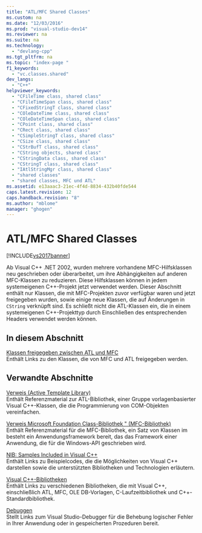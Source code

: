 ```yaml
---
title: "ATL/MFC Shared Classes"
ms.custom: na
ms.date: "12/03/2016"
ms.prod: "visual-studio-dev14"
ms.reviewer: na
ms.suite: na
ms.technology: 
  - "devlang-cpp"
ms.tgt_pltfrm: na
ms.topic: "index-page "
f1_keywords: 
  - "vc.classes.shared"
dev_langs: 
  - "C++"
helpviewer_keywords: 
  - "CFileTime class, shared class"
  - "CFileTimeSpan class, shared class"
  - "CFixedStringT class, shared class"
  - "COleDateTime class, shared class"
  - "COleDateTimeSpan class, shared class"
  - "CPoint class, shared class"
  - "CRect class, shared class"
  - "CSimpleStringT class, shared class"
  - "CSize class, shared class"
  - "CStrBufT class, shared class"
  - "CString objects, shared class"
  - "CStringData class, shared class"
  - "CStringT class, shared class"
  - "IAtlStringMgr class, shared class"
  - "shared classes"
  - "shared classes, MFC und ATL"
ms.assetid: e13aaac3-21ec-4f4d-8834-432b40fde544
caps.latest.revision: 12
caps.handback.revision: "8"
ms.author: "mblome"
manager: "ghogen"
---
```

# ATL/MFC Shared Classes
[!INCLUDE[vs2017banner](../assembler/inline/includes/vs2017banner.md)]

Ab Visual C\+\+ .NET 2002, wurden mehrere vorhandene MFC\-Hilfsklassen neu geschrieben oder überarbeitet, um ihre Abhängigkeiten auf anderen MFC\-Klassen zu reduzieren.  Diese Hilfsklassen können in jedem systemeigenen C\+\+\-Projekt jetzt verwendet werden.  Dieser Abschnitt enthält nur Klassen, die mit MFC\-Projekten zuvor verfügbar waren und jetzt freigegeben wurden, sowie einige neue Klassen, die auf Änderungen in `CString` verknüpft sind.  Es schließt nicht die ATL\-Klassen ein, die in einem systemeigenen C\+\+\-Projekttyp durch Einschließen des entsprechenden Headers verwendet werden können.  
  
## In diesem Abschnitt  
 [Klassen freigegeben zwischen ATL und MFC](../atl-mfc-shared/reference/classes-shared-by-mfc-and-atl.md)  
 Enthält Links zu den Klassen, die von MFC und ATL freigegeben werden.  
  
## Verwandte Abschnitte  
 [Verweis \(Active Template Library\)](../atl/atl-com-desktop-components.md)  
 Enthält Referenzmaterial zur ATL\-Bibliothek, einer Gruppe vorlagenbasierter Visual C\+\+\-Klassen, die die Programmierung von COM\-Objekten vereinfachen.  
  
 [Verweis Microsoft Foundation Class\-Bibliothek " \(MFC\-Bibliothek\)](../mfc/mfc-desktop-applications.md)  
 Enthält Referenzmaterial für die MFC\-Bibliothek, ein Satz von Klassen im besteht ein Anwendungsframework bereit, das das Framework einer Anwendung, die für die Windows\-API geschrieben wird.  
  
 [NIB: Samples Included in Visual C\+\+](assetId:///c9ec56b3-2bbd-49b4-8a4c-9ed4b78b7a84)  
 Enthält Links zu Beispielcodes, die die Möglichkeiten von Visual C\+\+ darstellen sowie die unterstützten Bibliotheken und Technologien erläutern.  
  
 [Visual C\+\+\-Bibliotheken](assetId:///fec23c40-10c0-4857-9cdc-33a3b99b30ae)  
 Enthält Links zu verschiedenen Bibliotheken, die mit Visual C\+\+, einschließlich ATL, MFC, OLE DB\-Vorlagen, C\-Laufzeitbibliothek und C\+\+\-Standardbibliothek.  
  
 [Debuggen](../Topic/Debugging%20in%20Visual%20Studio.md)  
 Stellt Links zum Visual Studio\-Debugger für die Behebung logischer Fehler in Ihrer Anwendung oder in gespeicherten Prozeduren bereit.